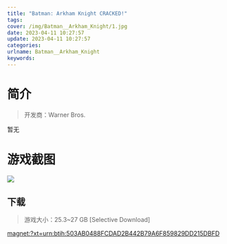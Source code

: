 ```yaml
---
title: "Batman: Arkham Knight CRACKED!"
tags: 
cover: /img/Batman__Arkham_Knight/1.jpg
date: 2023-04-11 10:27:57
update: 2023-04-11 10:27:57
categories: 
urlname: Batman__Arkham_Knight
keywords: 
---
```

# 简介

> 开发商：Warner Bros.

暂无

# 游戏截图

![](/img/Batman__Arkham_Knight/2.jpg)


## 下载

> 游戏大小：25.3~27 GB [Selective Download]

[magnet:?xt=urn:btih:503AB0488FCDAD2B442B79A6F859829DD215DBFD](magnet:?xt=urn:btih:503AB0488FCDAD2B442B79A6F859829DD215DBFD)